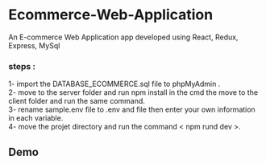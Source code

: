 # Ecommerce-Web-Application
An E-commerce Web Application app developed using React, Redux, Express, MySql 
### steps :
1- import the DATABASE_ECOMMERCE.sql file to phpMyAdmin .<br>
2- move to the server folder and run npm install in the cmd the move to the client folder and run the same command.<br>
3- rename sample.env file to .env and file then enter your own information in each variable.<br>
4- move the projet directory and run the command < npm rund dev >.<br>
## Demo
